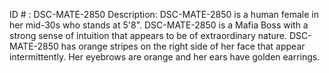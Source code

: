 ID # : DSC-MATE-2850
Description: DSC-MATE-2850 is a human female in her mid-30s who stands at 5'8". DSC-MATE-2850 is a Mafia Boss with a strong sense of intuition that appears to be of extraordinary nature. DSC-MATE-2850 has orange stripes on the right side of her face that appear intermittently. Her eyebrows are orange and her ears have golden earrings.